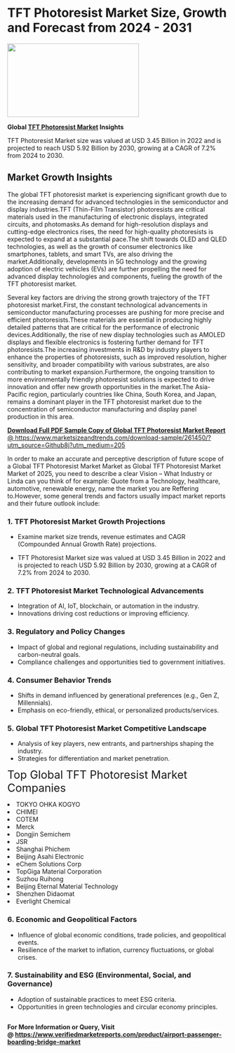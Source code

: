 <H1>TFT Photoresist Market Size, Growth and Forecast from 2024 - 2031</H1><img class="aligncenter size-medium wp-image-584254" src="https://thirdeyenews.in/wp-content/uploads/2024/09/Global-Market-Research-300x168.jpeg" alt="" width="300" height="168" /><p><strong>Global&nbsp;<a href="https://www.marketsizeandtrends.com/download-sample/261450/?utm_source=Github8j?utm_medium=205">TFT Photoresist Market</a> Insights</strong></p><p>TFT Photoresist Market size was valued at USD 3.45 Billion in 2022 and is projected to reach USD 5.92 Billion by 2030, growing at a CAGR of 7.2% from 2024 to 2030.</p><p><h2>Market Growth Insights</h2> <p>The global TFT photoresist market is experiencing significant growth due to the increasing demand for advanced technologies in the semiconductor and display industries.TFT (Thin-Film Transistor) photoresists are critical materials used in the manufacturing of electronic displays, integrated circuits, and photomasks.As demand for high-resolution displays and cutting-edge electronics rises, the need for high-quality photoresists is expected to expand at a substantial pace.The shift towards OLED and QLED technologies, as well as the growth of consumer electronics like smartphones, tablets, and smart TVs, are also driving the market.Additionally, developments in 5G technology and the growing adoption of electric vehicles (EVs) are further propelling the need for advanced display technologies and components, fueling the growth of the TFT photoresist market.</p> <p><a href="#"></a></p> <p>Several key factors are driving the strong growth trajectory of the TFT photoresist market.First, the constant technological advancements in semiconductor manufacturing processes are pushing for more precise and efficient photoresists.These materials are essential in producing highly detailed patterns that are critical for the performance of electronic devices.Additionally, the rise of new display technologies such as AMOLED displays and flexible electronics is fostering further demand for TFT photoresists.The increasing investments in R&D by industry players to enhance the properties of photoresists, such as improved resolution, higher sensitivity, and broader compatibility with various substrates, are also contributing to market expansion.Furthermore, the ongoing transition to more environmentally friendly photoresist solutions is expected to drive innovation and offer new growth opportunities in the market.The Asia-Pacific region, particularly countries like China, South Korea, and Japan, remains a dominant player in the TFT photoresist market due to the concentration of semiconductor manufacturing and display panel production in this area.</p> <p><a href="#"></p><p><span class=""><strong>Download Full PDF Sample Copy of Global TFT Photoresist Market Report</strong> @ <a href="https://www.marketsizeandtrends.com/download-sample/261450/?utm_source=Github8j?utm_medium=205" target="_blank">https://www.marketsizeandtrends.com/download-sample/261450/?utm_source=Github8j?utm_medium=205</a></span></p><p>In order to make an accurate and perceptive description of future scope of a Global&nbsp;TFT Photoresist Market Market as Global&nbsp;TFT Photoresist Market Market of 2025, you need to describe a clear Vision &ndash; What Industry or Linda can you think of for example: Quote from a Technology, healthcare, automotive, renewable energy, name the market you are Reffering to.However, some general trends and factors usually impact market reports and their future outlook include:</p><h3>1.&nbsp;<strong>TFT Photoresist Market Growth Projections</strong></h3><ul><li>Examine market size trends, revenue estimates and CAGR (Compounded Annual Growth Rate) projections.</li><li><p>TFT Photoresist Market size was valued at USD 3.45 Billion in 2022 and is projected to reach USD 5.92 Billion by 2030, growing at a CAGR of 7.2% from 2024 to 2030.</p></li></ul><h3>2.&nbsp;<strong>TFT Photoresist Market Technological Advancements</strong></h3><ul><li>Integration of AI, IoT, blockchain, or automation in the industry.</li><li>Innovations driving cost reductions or improving efficiency.</li></ul><h3>3.&nbsp;<strong>Regulatory and Policy Changes</strong></h3><ul><li>Impact of global and regional regulations, including sustainability and carbon-neutral goals.</li><li>Compliance challenges and opportunities tied to government initiatives.</li></ul><h3>4.&nbsp;<strong>Consumer Behavior Trends</strong></h3><ul><li>Shifts in demand influenced by generational preferences (e.g., Gen Z, Millennials).</li><li>Emphasis on eco-friendly, ethical, or personalized products/services.</li></ul><h3>5.&nbsp;<strong>Global TFT Photoresist Market Competitive Landscape</strong></h3><ul><li>Analysis of key players, new entrants, and partnerships shaping the industry.</li><li>Strategies for differentiation and market penetration.</li></ul><p data-pm-slice="1 1 []"><span style="color: inherit; font-family: inherit; font-size: 25px;">Top Global TFT Photoresist Market Companies</span></p><div class="" data-test-id=""><p><li>TOKYO OHKA KOGYO</li><li> CHIMEI</li><li> COTEM</li><li> Merck</li><li> Dongjin Semichem</li><li> JSR</li><li> Shanghai Phichem</li><li> Beijing Asahi Electronic</li><li> eChem Solutions Corp</li><li> TopGiga Material Corporation</li><li> Suzhou Ruihong</li><li> Beijing Eternal Material Technology</li><li> Shenzhen Didaomat</li><li> Everlight Chemical</li></p></div><h3>6.&nbsp;<strong>Economic and Geopolitical Factors</strong></h3><ul><li>Influence of global economic conditions, trade policies, and geopolitical events.</li><li>Resilience of the market to inflation, currency fluctuations, or global crises.</li></ul><h3>7.&nbsp;<strong>Sustainability and ESG (Environmental, Social, and Governance)</strong></h3><ul><li>Adoption of sustainable practices to meet ESG criteria.</li><li>Opportunities in green technologies and circular economy principles.</li></ul><h2><strong style="font-size: 14px;">For More Information or Query, Visit @&nbsp;</strong><a style="background-color: #ffffff; font-size: 14px;" href="https://www.marketsizeandtrends.com/report/tft-photoresist-market/" target="_blank">https://www.verifiedmarketreports.com/product/airport-passenger-boarding-bridge-market</a></h2>